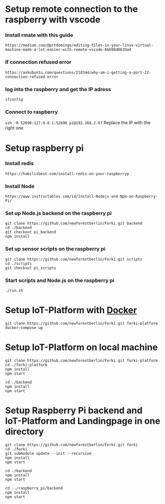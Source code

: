 # Setup remote connection to the raspberry with vscode
### Install rmate with this guide
`https://medium.com/@prtdomingo/editing-files-in-your-linux-virtual-machine-made-a-lot-easier-with-remote-vscode-6bb98d0639a4`

### If connection refused error
`https://askubuntu.com/questions/218344/why-am-i-getting-a-port-22-connection-refused-error`

### log into the raspberry and get the IP adress
`ifconfig`

### Connect to raspberry
`ssh -R 52698:127.0.0.1:52698 pi@192.168.2.67`
Replace the IP with the right one

# Setup raspberry pi
### Install redis
`https://habilisbest.com/install-redis-on-your-raspberryp`

### Install Node
`https://www.instructables.com/id/Install-Nodejs-and-Npm-on-Raspberry-Pi/`

### Set up Node.js backend on the raspberry pi
```
git clone https://github.com/newforestberlin/Forki.git backend
cd ./backend
git checkout pi_backend
npm install
```

### Set up sensor scripts on the raspberry pi
```
git clone https://github.com/newforestberlin/Forki.git scripts 
cd ./scripts 
git checkout pi_scripts
```

### Start scripts and Node.js on the raspberry pi
`./run.sh`

# Setup IoT-Platform with [Docker](https://hub.docker.com/editions/community/docker-ce-desktop-mac)
```
git clone https://github.com/newforestberlin/Forki.git forki-platform 
docker-compose up
```

# Setup IoT-Platform on local machine
```
git clone https://github.com/newforestberlin/Forki.git forki-platform 
cd ./forki-platform
npm install
npm start

cd ./backend
npm install
npm start
```

# Setup Raspberry Pi backend and IoT-Platform and Landingpage in one directory
```
git clone https://github.com/newforestberlin/Forki.git forki
cd ./forki
git submodule update --init --recursive
npm install
npm start

cd ./backend
npm install
npm start

cd ../raspberry_pi/backend
npm install
npm start
```